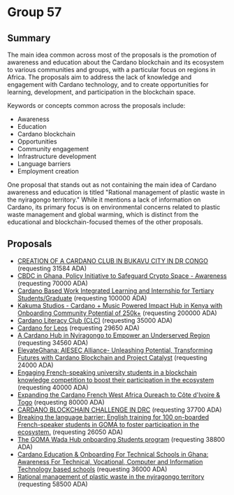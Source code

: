 
# Group 57

## Summary

The main idea common across most of the proposals is the promotion of awareness and education about the Cardano blockchain and its ecosystem to various communities and groups, with a particular focus on regions in Africa. The proposals aim to address the lack of knowledge and engagement with Cardano technology, and to create opportunities for learning, development, and participation in the blockchain space.

Keywords or concepts common across the proposals include:
- Awareness
- Education
- Cardano blockchain
- Opportunities
- Community engagement
- Infrastructure development
- Language barriers
- Employment creation

One proposal that stands out as not containing the main idea of Cardano awareness and education is titled "Rational management of plastic waste in the nyiragongo territory." While it mentions a lack of information on Cardano, its primary focus is on environmental concerns related to plastic waste management and global warming, which is distinct from the educational and blockchain-focused themes of the other proposals.

## Proposals
* [CREATION OF A CARDANO CLUB IN BUKAVU CITY IN DR CONGO](https://cardano.ideascale.com/c/idea/114275) (requesting 31584 ADA)
* [CBDC in Ghana, Policy Initiative to Safeguard Crypto Space - Awareness](https://cardano.ideascale.com/c/idea/113797) (requesting 70000 ADA)
* [Cardano Based Work Integrated Learning and Internship for Tertiary Students/Graduate](https://cardano.ideascale.com/c/idea/112641) (requesting 100000 ADA)
* [Kakuma Studios - Cardano + Music Powered Impact Hub in Kenya with Onboarding Community Potential of 250k+](https://cardano.ideascale.com/c/idea/112498) (requesting 200000 ADA)
* [Cardano Literacy Club (CLC)](https://cardano.ideascale.com/c/idea/112440) (requesting 35000 ADA)
* [Cardano for Leos](https://cardano.ideascale.com/c/idea/112096) (requesting 29650 ADA)
* [A Cardano Hub in Nyiragongo to Empower an Underserved Region](https://cardano.ideascale.com/c/idea/111588) (requesting 34560 ADA)
* [ElevateGhana: AIESEC Alliance- Unleashing Potential, Transforming Futures with Cardano Blockchain and Project Catalyst](https://cardano.ideascale.com/c/idea/111457) (requesting 24000 ADA)
* [Engaging French-speaking university students in a blockchain knowledge competition to boost their participation in the ecosystem](https://cardano.ideascale.com/c/idea/111002) (requesting 40000 ADA)
* [Expanding the Cardano French West Africa Oureach to Côte d'Ivoire & Togo](https://cardano.ideascale.com/c/idea/110965) (requesting 80000 ADA)
* [CARDANO BLOCKCHAIN CHALLENGE IN DRC](https://cardano.ideascale.com/c/idea/110891) (requesting 37700 ADA)
* [Breaking the language barrier: English training for 100 on-boarded French-speaker students in GOMA to foster participation in the ecosystem.](https://cardano.ideascale.com/c/idea/110672) (requesting 26050 ADA)
* [The GOMA Wada Hub onboarding Students program](https://cardano.ideascale.com/c/idea/110506) (requesting 38800 ADA)
* [Cardano Education & Onboarding For Technical Schools in Ghana: Awareness For Technical, Vocational, Computer and Information Technology based schools](https://cardano.ideascale.com/c/idea/110037) (requesting 36000 ADA)
* [Rational management of plastic waste in the nyiragongo territory](https://cardano.ideascale.com/c/idea/109986) (requesting 58500 ADA)
